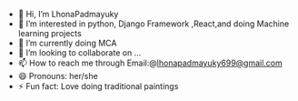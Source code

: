 - 👋 Hi, I’m LhonaPadmayuky
- 👀 I’m interested in python, Django Framework ,React,and doing Machine learning projects
- 🌱 I’m currently doing MCA 
- 💞️ I’m looking to collaborate on ...
- 📫 How to reach me through Email:@lhonapadmayuky699@gmail.com
- 😄 Pronouns: her/she
- ⚡ Fun fact: Love doing traditional paintings

<!---
LhonaPadmayuky/LhonaPadmayuky is a ✨ special ✨ repository because its `README.md` (this file) appears on your GitHub profile.
You can click the Preview link to take a look at your changes.
--->
